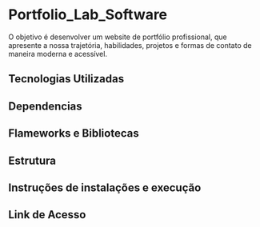 # Portfolio_Lab_Software
O objetivo é desenvolver um website de portfólio profissional, que apresente a nossa trajetória, habilidades, projetos e formas de contato de maneira moderna e acessível.

## Tecnologias Utilizadas

## Dependencias 

## Flameworks e Bibliotecas

## Estrutura

## Instruções de instalações e execução

## Link de Acesso
